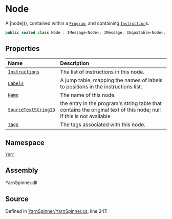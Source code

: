 # Node

A \[node\]\(\), contained within a [`Program`](../program/), and containing [`Instruction`](../instruction/)s.

```csharp
public sealed class Node : IMessage<Node>, IMessage, IEquatable<Node>, IDeepCloneable<Node>
```

## Properties

| Name | Description |
| :--- | :--- |
| [`Instructions`](node.instructions.md) | The list of instructions in this node. |
| [`Labels`](node.labels.md) | A jump table, mapping the names of labels to positions in the instructions list. |
| [`Name`](node.name.md) | The name of this node. |
| [`SourceTextStringID`](node.sourcetextstringid.md) | the entry in the program's string table that contains the original text of this node; null if this is not available |
| [`Tags`](node.tags.md) | The tags associated with this node. |

## Namespace

[`Yarn`](../)

## Assembly

YarnSpinner.dll

## Source

Defined in [YarnSpinner/YarnSpinner.cs](https://github.com/YarnSpinnerTool/YarnSpinner//blob/develop/YarnSpinner/YarnSpinner.cs#L247), line 247.


